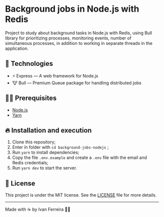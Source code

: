 # Background jobs in Node.js with Redis

Project to study about background tasks in Node.js with Redis, using Bull library for prioritizing processes, monitoring events, number of simultaneous processes, in addition to working in separate threads in the application.

## 🚀 Technologies

- ⚡ Express — A web framework for Node.js
- 🐮 Bull — Premium Queue package for handling distributed jobs

## ✋🏻 Prerequisites

- [Node.js](https://nodejs.org/en/)
- [Yarn](https://yarnpkg.com/pt-BR/docs/install)

## 🔥 Installation and execution

1. Clone this repository;
2. Enter ín folder with `cd background-jobs-nodejs` ;
3. Run `yarn` to install dependencies;
4. Copy the file `.env.example` and create a `.env` file with the email and Redis credentials;
7. Run `yarn dev` to start the server.

## 📝 License

This project is under the MIT license. See the [LICENSE](LICENSE.md) file for more details.

---

Made with ☕ by Ivan Ferreira 🧙‍♂️